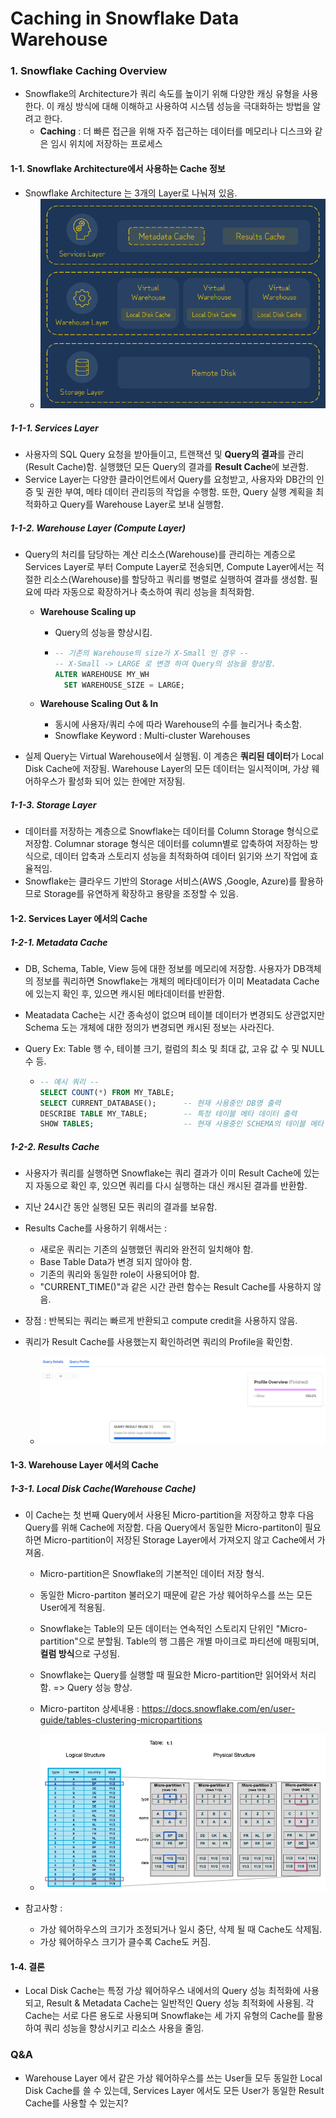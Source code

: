 # Caching in Snowflake Data Warehouse

### 1. Snowflake Caching Overview

- Snowflake의 Architecture가 쿼리 속도를 높이기 위해 다양한 캐싱 유형을 사용한다. 이 캐싱 방식에 대해 이해하고 사용하여 시스템 성능을 극대화하는 방법을 알려고 한다.
  - **Caching** : 더 빠른 접근을 위해 자주 접근하는 데이터를 메모리나 디스크와 같은 임시 위치에 저장하는 프로세스


#### 1-1. Snowflake Architecture에서 사용하는 Cache 정보

- Snowflake Architecture 는 3개의 Layer로 나눠져 있음.
  - ![archtect](./image/archtect.PNG) 

##### 1-1-1. Services Layer

- 사용자의 SQL Query 요청을 받아들이고, 트랜잭션 및 **Query의 결과**를 관리(Result Cache)함. 실행했던 모든 Query의 결과를 **Result Cache**에 보관함.
- Service Layer는 다양한 클라이언트에서 Query를 요청받고, 사용자와 DB간의 인증 및 권한 부여, 메타 데이터 관리등의 작업을 수행함. 또한, Query 실행 계획을 최적화하고 Query를 Warehouse Layer로 보내 실행함.

##### 1-1-2. Warehouse Layer (Compute Layer)

- Query의 처리를 담당하는 계산 리소스(Warehouse)를 관리하는 계층으로 Services Layer로 부터 Compute Layer로 전송되면, Compute Layer에서는 적절한 리소스(Warehouse)를 할당하고 쿼리를 병렬로 실행하여 결과를 생성함. 필요에 따라 자동으로 확장하거나 축소하여 쿼리 성능을 최적화함. 

  - **Warehouse Scaling up** 

    - Query의 성능을 향상시킴.

    - ```sql
      -- 기존의 Warehouse의 size가 X-Small 인 경우 --
      -- X-Small -> LARGE 로 변경 하여 Query의 성능을 향상함.
      ALTER WAREHOUSE MY_WH 
      	SET WAREHOUSE_SIZE = LARGE;
      ```

  - **Warehouse Scaling Out & In** 

    - 동시에 사용자/쿼리 수에 따라 Warehouse의 수를 늘리거나 축소함.
    - Snowflake Keyword : Multi-cluster Warehouses 

- 실제 Query는 Virtual Warehouse에서 실행됨. 이 계층은 **쿼리된 데이터**가 Local Disk Cache에 저장됨. Warehouse Layer의 모든 데이터는 일시적이며, 가상 웨어하우스가 활성화 되어 있는 한에만 저장됨.

##### 1-1-3. Storage Layer

- 데이터를 저장하는 계층으로 Snowflake는 데이터를 Column Storage 형식으로 저장함. Columnar storage 형식은 데이터를 column별로 압축하여 저장하는 방식으로, 데이터 압축과 스토리지 성능을 최적화하여 데이터 읽기와 쓰기 작업에 효율적임.
- Snowflake는 클라우드 기반의 Storage 서비스(AWS ,Google, Azure)를 활용하므로 Storage를 유연하게 확장하고 용량을 조정할 수 있음. 

#### 1-2. Services Layer 에서의 Cache

##### 1-2-1. Metadata Cache

- DB, Schema, Table, View 등에 대한 정보를 메모리에 저장함. 사용자가 DB객체의 정보를 쿼리하면 Snowflake는 개체의 메타데이터가 이미 Meatadata Cache에 있는지 확인 후, 있으면 캐시된 메타데이터를 반환함.
- Meatadata Cache는 시간 종속성이 없으며 테이블 데이터가 변경되도 상관없지만 Schema 도는 개체에 대한 정의가 변경되면 캐시된 정보는 사라진다.

- Query Ex: Table 행 수, 테이블 크기, 컬럼의 최소 및 최대 값, 고유 값 수 및 NULL 수 등.

  - ```sql
    -- 예시 쿼리 --
    SELECT COUNT(*) FROM MY_TABLE;
    SELECT CURRENT_DATABASE();      -- 현재 사용중인 DB명 출력
    DESCRIBE TABLE MY_TABLE;		-- 특정 테이블 메타 데이터 출력
    SHOW TABLES;					-- 현재 사용중인 SCHEMA의 테이블 메타 데이터 출력 
    ```

##### 1-2-2. Results Cache

- 사용자가 쿼리를 실행하면 Snowflake는 쿼리 결과가 이미 Result Cache에 있는지 자동으로 확인 후, 있으면 쿼리를 다시 실행하는 대신 캐시된 결과를 반환함.

- 지난 24시간 동안 실행된 모든 쿼리의 결과를 보유함.

- Results Cache를 사용하기 위해서는 : 
  - 새로운 쿼리는 기존의 실행했던 쿼리와 완전히 일치해야 함.
  - Base Table Data가 변경 되지 않아야 함.
  - 기존의 쿼리와 동일한 role이 사용되어야 함.
  - "CURRENT_TIME()"과 같은 시간 관련 함수는 Result Cache를 사용하지 않음.
- 장점 : 반복되는 쿼리는 빠르게 반환되고 compute credit을 사용하지 않음.
- 쿼리가 Result Cache를 사용했는지 확인하려면 쿼리의 Profile을 확인함.
  - ![result_cache](./image/result_cache.PNG)

#### 1-3. Warehouse Layer 에서의 Cache

##### 1-3-1. Local Disk Cache(Warehouse Cache)

- 이 Cache는 첫 번째 Query에서 사용된 Micro-partition을 저장하고 향후 다음 Query를 위해 Cache에 저장함. 다음 Query에서 동일한 Micro-partiton이 필요하면 Micro-partition이 저장된 Storage Layer에서 가져오지 않고 Cache에서 가져옴.
  - Micro-partition은 Snowflake의 기본적인 데이터 저장 형식.

  - 동일한 Micro-partiton 불러오기 때문에 같은 가상 웨어하우스를 쓰는 모든 User에게 적용됨.

  - Snowflake는 Table의 모든 데이터는 연속적인 스토리지 단위인 "Micro-partition"으로 분할됨. Table의 행 그룹은 개별 마이크로 파티션에 매핑되며, **컬럼 방식**으로 구성됨.

  - Snowflake는 Query를 실행할 때 필요한 Micro-partition만 읽어와서 처리함. => Query 성능 향상.

  - Micro-partiton 상세내용 : https://docs.snowflake.com/en/user-guide/tables-clustering-micropartitions

  - ![micro-partition](./image/micro-partition.PNG)

- 참고사항 : 
  - 가상 웨어하우스의 크기가 조정되거나 일시 중단, 삭제 될 때 Cache도 삭제됨.
  - 가상 웨어하우스 크기가 클수록 Cache도 커짐.


#### 1-4. 결론

- Local Disk Cache는 특정 가상 웨어하우스 내에서의 Query 성능 최적화에 사용되고, Result & Metadata Cache는 일반적인 Query 성능 최적화에 사용됨. 각 Cache는 서로 다른 용도로 사용되며 Snowflake는 세 가지 유형의 Cache를 활용하여 쿼리 성능을 향상시키고 리소스 사용을 줄임.

### Q&A 

- Warehouse Layer 에서 같은 가상 웨어하우스를 쓰는 User들 모두 동일한  Local Disk Cache를 쓸 수 있는데, Services Layer 에서도 모든 User가 동일한 Result Cache를 사용할 수 있는지?
